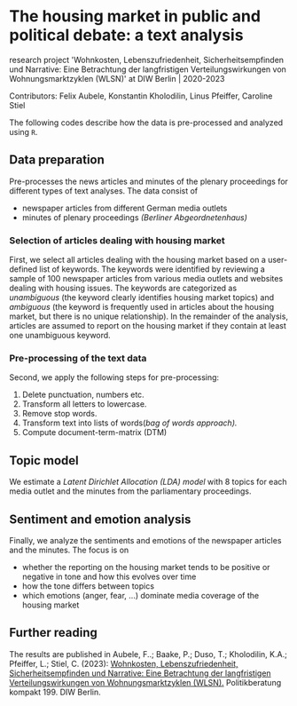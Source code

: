 # The housing market in public and political debate: a text analysis

research project 'Wohnkosten, Lebenszufriedenheit, Sicherheitsempfinden und Narrative: Eine Betrachtung der langfristigen Verteilungswirkungen von Wohnungsmarktzyklen (WLSN)' at DIW Berlin
 | 2020-2023

Contributors: Felix Aubele, Konstantin Kholodilin, Linus Pfeiffer, Caroline Stiel 

The following codes describe how the data is pre-processed and analyzed using `R`.


## Data preparation

Pre-processes the news articles and minutes of the plenary proceedings for different types of text analyses. The data consist of 

- newspaper articles from different German media outlets
- minutes of plenary proceedings _(Berliner Abgeordnetenhaus)_

### Selection of articles dealing with housing market
First, we select all articles dealing with the housing market based on a user-defined list of keywords. The keywords were identified by reviewing a sample of 100 newspaper articles from various media outlets and websites dealing with housing issues. The keywords are categorized as *unambiguous* (the keyword clearly identifies housing market topics) and *ambiguous* (the keyword is frequently used in articles about the housing market, but there is no unique relationship). In the remainder of the analysis, articles are assumed to report on the housing market if they contain at least one unambiguous keyword.

### Pre-processing of the text data
Second, we apply the following steps for pre-processing:

1. Delete punctuation, numbers etc.
2. Transform all letters to lowercase.
3. Remove stop words.
4. Transform text into lists of words(_bag of words approach)._
5. Compute document-term-matrix (DTM)

## Topic model

We estimate a _Latent Dirichlet Allocation (LDA) model_ with 8 topics for each media outlet and the minutes from the parliamentary proceedings.


## Sentiment and emotion analysis

Finally, we analyze the sentiments and emotions of the newspaper articles and the minutes. The focus is on

- whether the reporting on the housing market tends to be positive or negative in tone and how this evolves over time
- how the tone differs between topics
- which emotions (anger, fear, ...) dominate media coverage of the housing market

## Further reading

The results are published in Aubele, F..; Baake, P.; Duso, T.; Kholodilin, K.A.; Pfeiffer, L.; Stiel, C. (2023): [Wohnkosten, Lebenszufriedenheit, Sicherheitsempfinden und Narrative: Eine Betrachtung der langfristigen Verteilungswirkungen von Wohnungsmarktzyklen (WLSN).](https://www.diw.de/documents/publikationen/73/diw_01.c.887817.de/diwkompakt_2023-199.pdf) Politikberatung kompakt 199. DIW Berlin.

